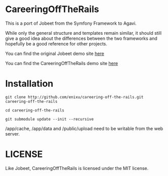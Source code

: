 CareeringOffTheRails
=======================

This is a port of Jobeet from the Symfony Framework to Agavi.

While only the general structure and templates remain similar,
it should still give a good idea about the differences between the
two frameworks and hopefully be a good reference for other projects.

You can find the original Jobeet demo site [here](http://www.jobeet.org/)

You can find the CareeringOffTheRails demo site [here](http://careeringofftherails.enixu.com/)

Installation
============

	git clone http://github.com/enixu/careering-off-the-rails.git careering-off-the-rails

	cd careering-off-the-rails

	git submodule update --init --recursive

/app/cache, /app/data and /public/upload need to be writable from the web server.

LICENSE
=======

Like Jobeet, CareeringOffTheRails is licensed under the MIT license.
